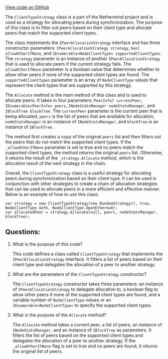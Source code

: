 [View code on GitHub](https://github.com/nethermindeth/nethermind/Nethermind.Synchronization/Peers/AllocationStrategies/ClientTypeStrategy.cs)

The `ClientTypeStrategy` class is a part of the Nethermind project and is used as a strategy for allocating peers during synchronization. The purpose of this class is to filter out peers based on their client type and allocate peers that match the supported client types. 

The class implements the `IPeerAllocationStrategy` interface and has three constructor parameters: `IPeerAllocationStrategy strategy`, `bool allowOtherIfNone`, and `IEnumerable<NodeClientType> supportedClientTypes`. The `strategy` parameter is an instance of another `IPeerAllocationStrategy` that is used to allocate peers if the current strategy fails. The `allowOtherIfNone` parameter is a boolean value that determines whether to allow other peers if none of the supported client types are found. The `supportedClientTypes` parameter is an array of `NodeClientType` values that represent the client types that are supported by this strategy.

The `Allocate` method is the main method of this class and is used to allocate peers. It takes in four parameters: `PeerInfo? currentPeer`, `IEnumerable<PeerInfo> peers`, `INodeStatsManager nodeStatsManager`, and `IBlockTree blockTree`. The `currentPeer` parameter is the current peer that is being allocated, `peers` is the list of peers that are available for allocation, `nodeStatsManager` is an instance of `INodeStatsManager`, and `blockTree` is an instance of `IBlockTree`.

The method first creates a copy of the original `peers` list and then filters out the peers that do not match the supported client types. If the `_allowOtherIfNone` parameter is set to true and no peers match the supported client types, the method returns the original `peers` list. Otherwise, it returns the result of the `_strategy.Allocate` method, which is the allocation result of the next strategy in the chain.

Overall, the `ClientTypeStrategy` class is a useful strategy for allocating peers during synchronization based on their client type. It can be used in conjunction with other strategies to create a chain of allocation strategies that can be used to allocate peers in a more efficient and effective manner. Below is an example of how to use this class:

```
var strategy = new ClientTypeStrategy(new RandomStrategy(), true, NodeClientType.Geth, NodeClientType.OpenEthereum);
var allocatedPeer = strategy.Allocate(null, peers, nodeStatsManager, blockTree);
```
## Questions: 
 1. What is the purpose of this code?
    
    This code defines a class called `ClientTypeStrategy` that implements the `IPeerAllocationStrategy` interface. It filters a list of peers based on their client type and delegates the allocation of a peer to another strategy.

2. What are the parameters of the `ClientTypeStrategy` constructor?
    
    The `ClientTypeStrategy` constructor takes three parameters: an instance of `IPeerAllocationStrategy` to delegate allocation to, a boolean flag to allow other peers if none of the supported client types are found, and a variable number of `NodeClientType` values or an `IEnumerable<NodeClientType>` to specify the supported client types.

3. What is the purpose of the `Allocate` method?
    
    The `Allocate` method takes a current peer, a list of peers, an instance of `INodeStatsManager`, and an instance of `IBlockTree` as parameters. It filters the list of peers based on the supported client types and delegates the allocation of a peer to another strategy. If the `_allowOtherIfNone` flag is set to true and no peers are found, it returns the original list of peers.
